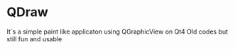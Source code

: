 # QDraw

It`s a simple paint like applicaton using QGraphicView on Qt4
Old codes but still fun and usable
